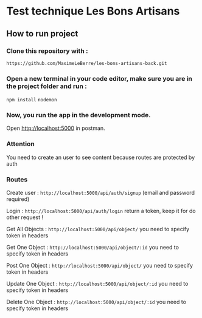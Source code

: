 # Test technique Les Bons Artisans
## How to run project

### Clone this repository with :
`https://github.com/MaximeLeBerre/les-bons-artisans-back.git`
### Open a new terminal in your code editor, make sure you are in the project folder and run :
`npm install`
`nodemon`

### Now, you run the app in the development mode.
Open [http://localhost:5000](http://localhost:5000) in postman.

### Attention 
You need to create an user to see content because routes are protected by auth

### Routes 

Create user : `http://localhost:5000/api/auth/signup` (email and password required)

Login : `http://localhost:5000/api/auth/login` return a token, keep it for do other request !

Get All Objects : `http://localhost:5000/api/object/` you need to specify token in headers

Get One Object : `http://localhost:5000/api/object/:id` you need to specify token in headers

Post One Object : `http://localhost:5000/api/object/` you need to specify token in headers

Update One Object : `http://localhost:5000/api/object/:id` you need to specify token in headers

Delete One Object : `http://localhost:5000/api/object/:id` you need to specify token in headers
